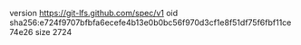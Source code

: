 version https://git-lfs.github.com/spec/v1
oid sha256:e724f9707bfbfa6ecefe4b13e0b0bc56f970d3cf1e8f51df75f6fbf11ce74e26
size 2724
